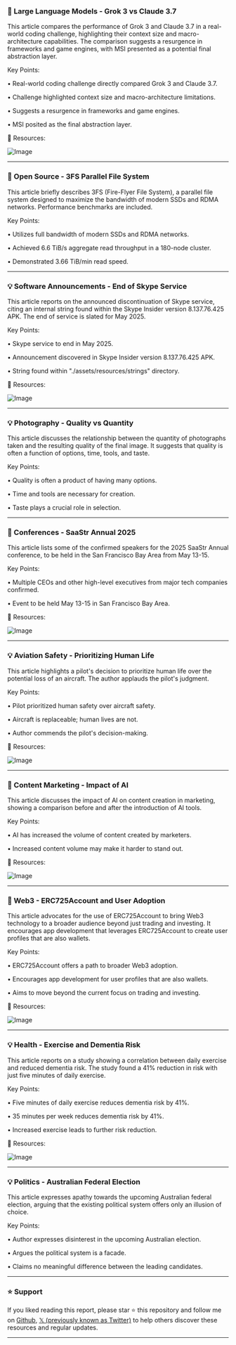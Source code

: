 ### 🤖 Large Language Models - Grok 3 vs Claude 3.7

This article compares the performance of Grok 3 and Claude 3.7 in a real-world coding challenge, highlighting their context size and macro-architecture capabilities.  The comparison suggests a resurgence in frameworks and game engines, with MSI presented as a potential final abstraction layer.

Key Points:

• Real-world coding challenge directly compared Grok 3 and Claude 3.7.

•  Challenge highlighted context size and macro-architecture limitations.


•  Suggests a resurgence in frameworks and game engines.

• MSI posited as the final abstraction layer.


🔗 Resources:

![Image](https://pbs.twimg.com/ext_tw_video_thumb/1895186035174195200/pu/img/1RzS0czsgtw5Bb5j.jpg)


---
### 🚀 Open Source - 3FS Parallel File System

This article briefly describes 3FS (Fire-Flyer File System), a parallel file system designed to maximize the bandwidth of modern SSDs and RDMA networks.  Performance benchmarks are included.

Key Points:

• Utilizes full bandwidth of modern SSDs and RDMA networks.

• Achieved 6.6 TiB/s aggregate read throughput in a 180-node cluster.


• Demonstrated 3.66 TiB/min read speed.


---
### 💡 Software Announcements - End of Skype Service

This article reports on the announced discontinuation of Skype service, citing an internal string found within the Skype Insider version 8.137.76.425 APK.  The end of service is slated for May 2025.

Key Points:

• Skype service to end in May 2025.

• Announcement discovered in Skype Insider version 8.137.76.425 APK.


• String found within "./assets/resources/strings" directory.


🔗 Resources:

![Image](https://pbs.twimg.com/media/Gk3HxIDW0AA0QaV?format=png&name=small)


---
### 💡 Photography - Quality vs Quantity

This article discusses the relationship between the quantity of photographs taken and the resulting quality of the final image.  It suggests that quality is often a function of options, time, tools, and taste.

Key Points:

• Quality is often a product of having many options.

• Time and tools are necessary for creation.


• Taste plays a crucial role in selection.


---
### 🚀 Conferences - SaaStr Annual 2025

This article lists some of the confirmed speakers for the 2025 SaaStr Annual conference, to be held in the San Francisco Bay Area from May 13-15.

Key Points:

•  Multiple CEOs and other high-level executives from major tech companies confirmed.

• Event to be held May 13-15 in San Francisco Bay Area.



🔗 Resources:

![Image](https://pbs.twimg.com/ext_tw_video_thumb/1885785252746215424/pu/img/o981uIn7TGiC7JYt.jpg)


---
### 💡 Aviation Safety - Prioritizing Human Life

This article highlights a pilot's decision to prioritize human life over the potential loss of an aircraft.  The author applauds the pilot's judgment.

Key Points:

• Pilot prioritized human safety over aircraft safety.

• Aircraft is replaceable; human lives are not.


•  Author commends the pilot's decision-making.



🔗 Resources:

![Image](https://pbs.twimg.com/amplify_video_thumb/1895276961003397120/img/GSHUUu9Mgyj0rDMc.jpg)


---
### 🤖 Content Marketing - Impact of AI

This article discusses the impact of AI on content creation in marketing, showing a comparison before and after the introduction of AI tools.

Key Points:

• AI has increased the volume of content created by marketers.

•  Increased content volume may make it harder to stand out.



🔗 Resources:

![Image](https://pbs.twimg.com/media/Gk0KRyPW0AAfIWr?format=jpg&name=small)


---
### 🚀 Web3 - ERC725Account and User Adoption

This article advocates for the use of ERC725Account to bring Web3 technology to a broader audience beyond just trading and investing.  It encourages app development that leverages ERC725Account to create user profiles that are also wallets.

Key Points:

• ERC725Account offers a path to broader Web3 adoption.

•  Encourages app development for user profiles that are also wallets.


• Aims to move beyond the current focus on trading and investing.


🔗 Resources:

![Image](https://pbs.twimg.com/media/Gk1l-p4XMAA8uvV?format=jpg&name=small)


---
### 💡 Health - Exercise and Dementia Risk

This article reports on a study showing a correlation between daily exercise and reduced dementia risk.  The study found a 41% reduction in risk with just five minutes of daily exercise.

Key Points:

• Five minutes of daily exercise reduces dementia risk by 41%.

•  35 minutes per week reduces dementia risk by 41%.


• Increased exercise leads to further risk reduction.


🔗 Resources:

![Image](https://pbs.twimg.com/media/Gk0d6YbaoAQQVOk?format=jpg&name=small)


---
### 💡 Politics - Australian Federal Election

This article expresses apathy towards the upcoming Australian federal election, arguing that the existing political system offers only an illusion of choice.

Key Points:

• Author expresses disinterest in the upcoming Australian election.

•  Argues the political system is a facade.


•  Claims no meaningful difference between the leading candidates.


---

### ⭐️ Support

If you liked reading this report, please star ⭐️ this repository and follow me on [Github](https://github.com/Drix10), [𝕏 (previously known as Twitter)](https://x.com/DRIX_10_) to help others discover these resources and regular updates.

---